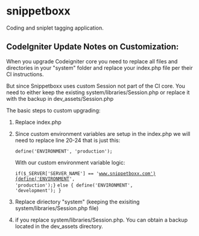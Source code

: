 snippetboxx
===========


Coding and sniplet tagging application.


CodeIgniter Update Notes on Customization:
----------------------------------
When you upgrade Codeigniter core you need to replace all files and directories in your "system" folder and replace your index.php file per their CI instructions. 

But since Snippetboxx uses custom Session not part of the CI core. You need to either keep the existing system/libraries/Session.php or replace it with the backup in dev_assets/Session.php

The basic steps to custom upgrading:

1. Replace index.php

2. Since custom environment variables are setup in the index.php we will need to replace line 20-24 that is just this:
	
	<code>define('ENVIRONMENT', 'production'); </code>

    With our custom environment variable logic:

	<code>if($_SERVER['SERVER_NAME'] == 'www.snippetboxx.com'){define('ENVIRONMENT', 'production');}</code>
	<code>else { define('ENVIRONMENT', 'development'); }</code>

3. Replace diriectory "system" (keeping the exisiting system/libraries/Session.php file)

4. if you replace system/libraries/Session.php. You can obtain a backup located in the dev_assets directory.

	







